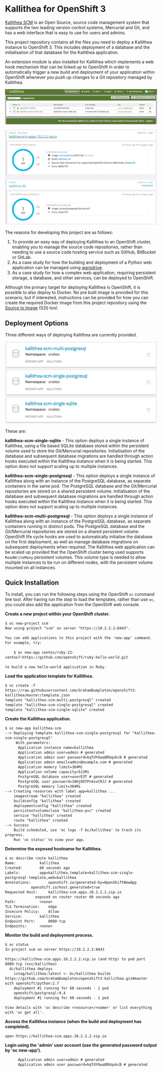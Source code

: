 # Kallithea for OpenShift 3

[Kallithea SCM](https://kallithea-scm.org) is an Open Source, source code management system that supports the two leading version control systems, Mercurial and Git, and has a web interface that is easy to use for users and admins.

This project repository contains all the files you need to deploy a Kallithea instance to OpenShift 3. This includes deployment of a database and the initialisation of that database for the Kallithea application.

An extension module is also installed for Kallithea which implements a web hook mechanism that can be linked up to OpenShift in order to automatically trigger a new build and deployment of your application within OpenShift whenever you push up changes to a Git repository managed by Kallithea.

![image](./docs/kallithea-dashboard.jpg "Kallithea Dashboard")

![image](./docs/kallithea-overview.jpg "Kallithea Overview")

The reasons for developing this project are as follows:

1. To provide an easy way of deploying Kallithea to an OpenShift cluster, enabling you to manage the source code repositories, rather than needing to use a source code hosting service such as GitHub, BitBucket or GitLab. 
2. As a case study for how the building and deployment of a Python web application can be managed using [warpdrive](http://www.getwarped.org).
3. As a case study for how a complex web application, requiring persistent storage, a database, and other services, can be deployed to OpenShift.

Although the primary target for deploying Kallithea is OpenShift, it is possible to also deploy to Docker. No pre built image is provided for this scenario, but if interested, instructions can be provided for how you can create the required Docker image from this project repository using the [Source to Image](https://github.com/openshift/source-to-image) (S2I) tool.

## Deployment Options

Three different ways of deploying Kallithea are currently provided.

![image](./docs/kallithea-add-to-project.jpg "Kallithea Setup")

These are:

**kallithea-scm-single-sqlite** - This option deploys a single instance of Kallithea, using a file based SQLite database stored within the persistent volume used to store the Git/Mercurial repositories. Initialisation of the database and subsequent database migrations are handled through action hooks executed within the Kallithea instance when it is being started. This option does not support scaling up to multiple instances.

**kallithea-scm-single-postgresql** - This option deploys a single instance of Kallithea along with an instance of the PostgreSQL database, as separate containers in the same pod. The PostgreSQL database and the Git/Mercurial repositories are stored on a shared persistent volume. Initialisation of the database and subsequent database migrations are handled through action hooks executed within the Kallithea instance when it is being started. This option does not support scaling up to multiple instances.

**kallithea-scm-multi-postgresql** - This option deploys a single instance of Kallithea along with an instance of the PostgreSQL database, as separate containers running in distinct pods. The PostgreSQL database and the Git/Mercurial repositories are stored on a shared persistent volume. OpenShift life cycle hooks are used to automatically initialise the database on the first deployment, as well as manage database migrations on subsequent deployments when required. The Kallithea web application can be scaled up provided that the OpenShift cluster being used supports ``ReadWriteMany`` persistent volumes. This volume type is needed to allow multiple instances to be run on different nodes, with the persistent volume mounted on all instances.

## Quick Installation

To install, you can run the following steps using the OpenShift ``oc`` command line tool. After having run the step to load the templates, rather than use ``oc``, you could also add the application from the OpenShift web console.

**Create a new project within your OpenShift cluster.**

```
$ oc new-project scm
Now using project "scm" on server "https://10.2.2.2:8443".

You can add applications to this project with the 'new-app' command. For example, try:

    $ oc new-app centos/ruby-22-centos7~https://github.com/openshift/ruby-hello-world.git

to build a new hello-world application in Ruby.
```

**Load the application template for Kallithea.**

```
$ oc create -f https://raw.githubusercontent.com/GrahamDumpleton/openshift3-kallithea/master/template.json
template "kallithea-scm-multi-postgresql" created
template "kallithea-scm-single-postgresql" created
template "kallithea-scm-single-sqlite" created
```

**Create the Kallithea application.**

```
$ oc new-app kallithea-scm
--> Deploying template kallithea-scm-single-postgresql for "kallithea-scm-single-postgresql"
     With parameters:
      Application instance name=kallithea
      Application admin user=admin # generated
      Application admin user password=kqTdYGwaQRUqukcB # generated
      Application admin email=admin@example.com # generated
      Application memory limit=384Mi
      Application volume capacity=512Mi
      PostgreSQL database user=userE3T # generated
      PostgreSQL user password=1AHjOO7Pn4svCRJJ # generated
      PostgreSQL memory limit=384Mi
--> Creating resources with label app=kallithea ...
    imagestream "kallithea" created
    buildconfig "kallithea" created
    deploymentconfig "kallithea" created
    persistentvolumeclaim "kallithea-pvc" created
    service "kallithea" created
    route "kallithea" created
--> Success
    Build scheduled, use 'oc logs -f bc/kallithea' to track its progress.
    Run 'oc status' to view your app.
```

**Determine the exposed hostname for Kallithea.**

```
$ oc describe route kallithea
Name:			kallithea
Created:		60 seconds ago
Labels:			app=kallithea,template=kallithea-scm-single-postgresql-template,web=kallithea
Annotations:		openshift.io/generated-by=OpenShiftNewApp
			openshift.io/host.generated=true
Requested Host:		kallithea-scm.apps.10.2.2.2.xip.io
			  exposed on router router 60 seconds ago
Path:			<none>
TLS Termination:	edge
Insecure Policy:	Allow
Service:		kallithea
Endpoint Port:		8080-tcp
Endpoints:		<none>
```

**Monitor the build and deployment process.**

```
$ oc status
In project scm on server https://10.2.2.2:8443

https://kallithea-scm.apps.10.2.2.2.xip.io (and http) to pod port 8080-tcp (svc/kallithea)
  dc/kallithea deploys
    istag/kallithea:latest <- bc/kallithea builds https://github.com/GrahamDumpleton/openshift3-kallithea.git#master with openshift/python:2.7
    deployment #1 running for 60 seconds - 1 pod
    openshift/postgresql:9.4
    deployment #1 running for 60 seconds - 1 pod

View details with 'oc describe <resource>/<name>' or list everything with 'oc get all'.
```

**Access the Kallithea instance (when the build and deployment has completed).**

```
open https://kallithea-scm.apps.10.2.2.2.xip.io
```

**Login using the 'admin' user account (use the generated password output by 'oc new-app').**

```
      Application admin user=admin # generated
      Application admin user password=kqTdYGwaQRUqukcB # generated
```



 





